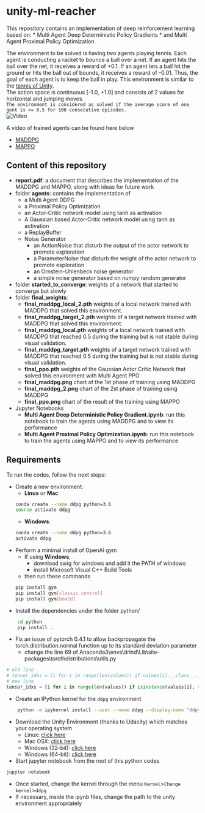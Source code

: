 # unity-ml-reacher
This repository contains an implementation of deep reinforcement learning based on:
	* Multi Agent Deep Deterministic Policy Gradients
	* and Multi Agent Proximal Policy Optimization
	
The environment to be solved is having two agents playing tennis. Each agent is conducting a racket to bounce a ball over a net.
If an agent hits the ball over the net, it receives a reward of +0.1. If an agent lets a ball hit the ground or hits the ball out of bounds, it receives a reward of -0.01. Thus, the goal of each agent is to keep the ball in play.
This environment is similar to the [tennis of Unity](https://github.com/Unity-Technologies/ml-agents/blob/master/docs/Learning-Environment-Examples.md#tennis).<br/>
The action space is continuous [-1.0, +1.0] and consists of 2 values for horizontal and jumping moves. <br/>
`The environment is considered as solved if the average score of one gent is >= 0.5 for 100 consecutive episodes.`<br/>
![Video](https://img.youtube.com/vi/6o7d0N5qyFs/0.jpg)

A video of trained agents can be found here below <br/>
* [MADDPG](https://www.youtube.com/watch?v=6o7d0N5qyFs)
* [MAPPO](https://www.youtube.com/watch?v=2y7yCrYfTXA)
## Content of this repository
* __report.pdf__: a document that describes the implementation of the MADDPG and MAPPO, along with ideas for future work
* folder __agents__: contains the implementation of
	* a Multi Agent DDPG
	* a Proximal Policy Optimization
	* an Actor-Critic network model using tanh as activation
	* A Gaussian based Actor-Critic network model using tanh as activation
	* a ReplayBuffer
	* Noise Generator
	    * an ActionNoise that disturb the output of the actor network to promote exploration
	    * a ParameterNoise that disturb the weight of the actor network to promote exploration
	    * an Ornstein-Uhlenbeck noise generator
	    * a simple noise generator based on numpy random generator
* folder __started_to_converge__: weights of a network that started to converge but slowly
* folder __final_weights__:
	* __final_maddpg_local_2.pth__ weights of a local network trained with MADDPG that solved this environment.
	* __final_maddpg_target_2.pth__ weights of a target network trained with MADDPG that solved this environment.
	* __final_maddpg_local.pth__ weights of a local network trained with MADDPG that reached 0.5 during the training but is not stable during visual validation.
	* __final_maddpg_target.pth__ weights of a target network trained with MADDPG that reached 0.5 during the training but is not stable during visual validation.
	* __final_ppo.pth__ weights of the Gaussian Actor Critic Network that solved this environment with Multi Agent PPO
	* __final_maddpg.png__ chart of the 1st phase of training using MADDPG
	* __final_maddpg_2.png__ chart of the 2st phase of training using MADDPG
    * __final_ppo.png__ chart of the result of the training using MAPPO
* Jupyter Notebooks
	* __Multi Agent Deep Deterministic Policy Gradient.ipynb__: run this notebook to train the agents using MADDPG and to view its performance
	* __Multi Agent Proximal Policy Optimization.ipynb__: run this notebook to train the agents using MAPPO and to view its performance

## Requirements
To run the codes, follow the next steps:
* Create a new environment:
	* __Linux__ or __Mac__: 
	```bash
	conda create --name ddpg python=3.6
	source activate ddpg
	```
	* __Windows__: 
	```bash
	conda create --name ddpg python=3.6 
	activate ddpg
	```
* Perform a minimal install of OpenAI gym
	* If using __Windows__, 
		* download swig for windows and add it the PATH of windows
		* install Microsoft Visual C++ Build Tools
	* then run these commands
	```bash
	pip install gym
	pip install gym[classic_control]
	pip install gym[box2d]
	```
* Install the dependencies under the folder python/
```bash
	cd python
	pip install .
```
* Fix an issue of pytorch 0.4.1 to allow backpropagate the torch.distribution.normal function up to its standard deviation parameter
    * change the line 69 of Anaconda3\envs\drlnd\Lib\site-packages\torch\distributions\utils.py
```python
# old line
# tensor_idxs = [i for i in range(len(values)) if values[i].__class__.__name__ == 'Tensor']
# new line
tensor_idxs = [i for i in range(len(values)) if isinstance(values[i], torch.Tensor)]
``` 
* Create an IPython kernel for the `ddpg` environment
```bash
	python -m ipykernel install --user --name ddpg --display-name "ddpg"
```
* Download the Unity Environment (thanks to Udacity) which matches your operating system
	* Linux: [click here](https://s3-us-west-1.amazonaws.com/udacity-drlnd/P3/Tennis/Tennis_Linux.zip)
    * Mac OSX: [click here](https://s3-us-west-1.amazonaws.com/udacity-drlnd/P3/Tennis/Tennis.app.zip)
    * Windows (32-bit): [click here](https://s3-us-west-1.amazonaws.com/udacity-drlnd/P3/Tennis/Tennis_Windows_x86.zip)
    * Windows (64-bit): [click here](https://s3-us-west-1.amazonaws.com/udacity-drlnd/P3/Tennis/Tennis_Windows_x86_64.zip)
* Start jupyter notebook from the root of this python codes
```bash
jupyter notebook
```
* Once started, change the kernel through the menu `Kernel`>`Change kernel`>`ddpg`
* If necessary, inside the ipynb files, change the path to the unity environment appropriately

